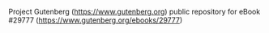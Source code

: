 Project Gutenberg (https://www.gutenberg.org) public repository for eBook #29777 (https://www.gutenberg.org/ebooks/29777)
